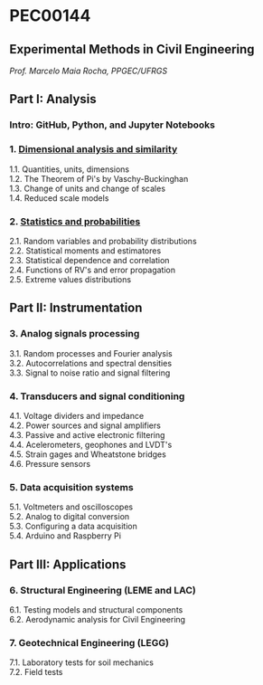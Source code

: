#  PEC00144
## Experimental Methods in Civil Engineering

_Prof. Marcelo Maia Rocha, PPGEC/UFRGS_

## Part I: Analysis

### Intro: GitHub, Python, and Jupyter Notebooks

### 1.  [Dimensional analysis and similarity](https://nbviewer.jupyter.org/github/mmaiarocha/PEC00144/blob/master/1_Dimensional_Analysis.ipynb)
1.1. Quantities, units, dimensions   
1.2. The Theorem of Pi's by Vaschy-Buckinghan   
1.3. Change of units and change of scales   
1.4. Reduced scale models   

### 2.  [Statistics and probabilities](https://nbviewer.jupyter.org/github/mmaiarocha/PEC00144/blob/master/1_Statistical_Analysis.ipynb)
2.1. Random variables and probability distributions   
2.2. Statistical moments and estimatores   
2.3. Statistical dependence and correlation   
2.4. Functions of RV's and error propagation   
2.5. Extreme values distributions   

## Part II: Instrumentation

### 3.   Analog signals processing   
3.1. Random processes and Fourier analysis   
3.2. Autocorrelations and spectral densities   
3.3. Signal to noise ratio and signal filtering   

### 4.   Transducers and signal conditioning   
4.1. Voltage dividers and impedance   
4.2. Power sources and signal amplifiers   
4.3. Passive and active electronic filtering   
4.4. Acelerometers, geophones and LVDT's   
4.5. Strain gages and Wheatstone bridges   
4.6. Pressure sensors   

### 5.   Data acquisition systems   
5.1. Voltmeters and oscilloscopes   
5.2. Analog to digital conversion   
5.3. Configuring a data acquisition   
5.4. Arduino and Raspberry Pi   

## Part III: Applications

### 6.   Structural Engineering (LEME and LAC)   
6.1. Testing models and structural components   
6.2. Aerodynamic analysis for Civil Engineering   

### 7.   Geotechnical Engineering (LEGG)   
7.1. Laboratory tests for soil mechanics   
7.2. Field tests   
